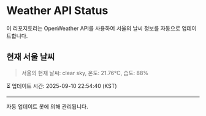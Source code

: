 
# Weather API Status

이 리포지토리는 OpenWeather API를 사용하여 서울의 날씨 정보를 자동으로 업데이트합니다.

## 현재 서울 날씨
> 서울의 현재 날씨: clear sky, 온도: 21.76°C, 습도: 88%

⏳ 업데이트 시간: 2025-09-10 22:54:40 (KST)

---
자동 업데이트 봇에 의해 관리됩니다.

